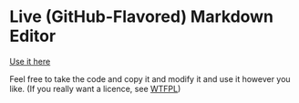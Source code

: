 # Live (GitHub-Flavored) Markdown Editor

[Use it here](//gj3169.github.io/markdown-editor)

Feel free to take the code and copy it and modify it and use it however you like. (If you really want a licence, see [WTFPL](http://www.wtfpl.net/txt/copying/))
